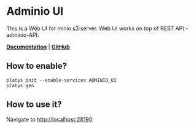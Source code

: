# Adminio UI

This is a Web UI for minio s3 server. Web UI works on top of REST API - adminio-API.

**[Documentation](https://github.com/rzrbld/adminio-ui/)** | **[GitHub](https://github.com/rzrbld/adminio-ui)**

## How to enable?

```
platys init --enable-services ADMINIO_UI
platys gen
```

## How to use it?

Navigate to <http://localhost:28190>